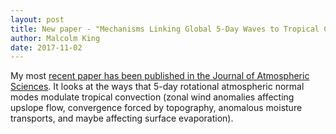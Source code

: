 ```yaml
---
layout: post
title: New paper - "Mechanisms Linking Global 5-Day Waves to Tropical Convection"
author: Malcolm King
date: 2017-11-02
---
```



My most [recent paper has been published in the Journal of Atmospheric Sciences](http://journals.ametsoc.org/doi/abs/10.1175/JAS-D-17-0101.1). It looks at the ways that 5-day rotational atmospheric normal modes modulate tropical convection (zonal wind anomalies affecting upslope flow, convergence forced by topography, anomalous moisture transports, and maybe affecting surface evaporation).
